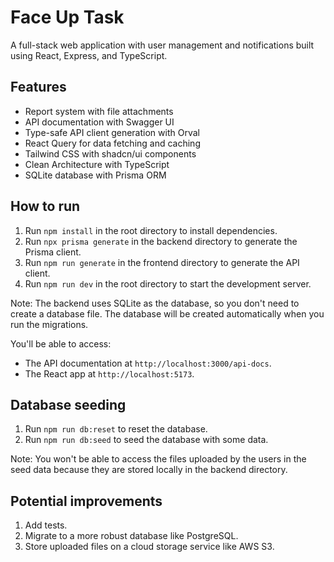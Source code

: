# Face Up Task

A full-stack web application with user management and notifications built using React, Express, and TypeScript.

## Features

- Report system with file attachments
- API documentation with Swagger UI
- Type-safe API client generation with Orval
- React Query for data fetching and caching
- Tailwind CSS with shadcn/ui components
- Clean Architecture with TypeScript
- SQLite database with Prisma ORM

## How to run

1. Run `npm install` in the root directory to install dependencies.
2. Run `npx prisma generate` in the backend directory to generate the Prisma client.
3. Run `npm run generate` in the frontend directory to generate the API client.
4. Run `npm run dev` in the root directory to start the development server.

Note: The backend uses SQLite as the database, so you don't need to create a database file. The database will be created automatically when you run the migrations.

You'll be able to access:

- The API documentation at `http://localhost:3000/api-docs`.
- The React app at `http://localhost:5173`.

## Database seeding

1. Run `npm run db:reset` to reset the database.
2. Run `npm run db:seed` to seed the database with some data.

Note: You won't be able to access the files uploaded by the users in the seed data because they are stored locally in the backend directory.

## Potential improvements

1. Add tests.
2. Migrate to a more robust database like PostgreSQL.
3. Store uploaded files on a cloud storage service like AWS S3.
